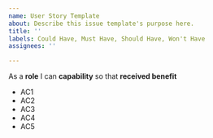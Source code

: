 ```yaml
---
name: User Story Template
about: Describe this issue template's purpose here.
title: ''
labels: Could Have, Must Have, Should Have, Won't Have
assignees: ''

---
```


As a **role** I can **capability** so that **received benefit**

- AC1 
- AC2 
- AC3 
- AC4
- AC5
